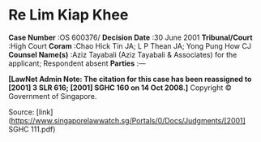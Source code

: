 # Re Lim Kiap Khee 



**Case Number** :OS 600376/ **Decision Date** :30 June 2001 **Tribunal/Court** :High Court **Coram** :Chao Hick Tin JA; L P Thean JA; Yong Pung How CJ **Counsel Name(s)** :Aziz Tayabali (Aziz Tayabali & Associates) for the applicant; Respondent absent **Parties** :— 

**[LawNet Admin Note: The citation for this case has been reassigned to [2001] 3 SLR 616; [2001] SGHC 160 on 14 Oct 2008.]** Copyright © Government of Singapore. 


Source: [link](https://www.singaporelawwatch.sg/Portals/0/Docs/Judgments/[2001] SGHC 111.pdf)
